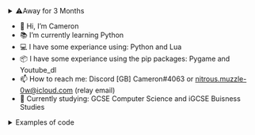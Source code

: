 <details><summary>⚠️Away for 3 Months</summary><br/>  
  
I'm currently studying for exams in May & June. I will be back in July   

</details>     

- 📱 Hi, I’m Cameron
- 📚 I’m currently learning Python 
- 💻 I have some experiance using: Python and Lua
- 📦 I have some experiance using the pip packages: Pygame and Youtube_dl
- 📫 How to reach me: Discord [GB] Cameron#4063 or nitrous.muzzle-0w@icloud.com (relay email)
- 🏫 Currently studying: GCSE Computer Science and iGCSE Buisness Studies 
<details><summary>Examples of code</summary><br/>  
  
![image](https://user-images.githubusercontent.com/76789715/210214376-5355f403-8a68-4679-89dc-87246ca9df56.png)

</details>
<!---
Cameron-Programer/Cameron-Programer is a ✨ special ✨ repository because its `README.md` (this file) appears on your GitHub profile.
You can click the Preview link to take a look at your changes.
--->
